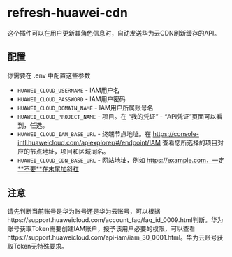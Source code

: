 # refresh-huawei-cdn

这个插件可以在用户更新其角色信息时，自动发送华为云CDN刷新缓存的API。

## 配置

你需要在 .env 中配置这些参数

- `HUAWEI_CLOUD_USERNAME` - IAM用户名
- `HUAWEI_CLOUD_PASSWORD` - IAM用户密码
- `HUAWEI_CLOUD_DOMAIN_NAME` - IAM用户所属账号名
- `HUAWEI_CLOUD_PROJECT_NAME` - 项目。在 “我的凭证” - “API凭证”页面可以看到，任选。
- `HUAWEI_CLOUD_IAM_BASE_URL` - 终端节点地址。在 https://console-intl.huaweicloud.com/apiexplorer/#/endpoint/IAM 查看您所选择的项目对应的节点地址，项目和区域同名。
- `HUAWEI_CLOUD_CDN_BASE_URL` - 网站地址，例如 https://example.com，一定**不要**在末尾加斜杠

## 注意
请先判断当前账号是华为账号还是华为云账号，可以根据https://support.huaweicloud.com/account_faq/faq_id_0009.html判断。华为账号获取Token需要创建IAM账户，授予该用户必要的权限，可以查看https://support.huaweicloud.com/api-iam/iam_30_0001.html。华为云账号获取Token无特殊要求。
